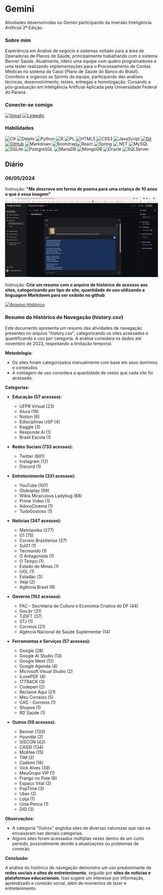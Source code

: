 # Gemini
Atividades desenvolvidas no Gemini participando da Imersão Inteligência Artificial 2ª Edição.

### Sobre mim

Experiência em Análise de negócio e sistemas voltado para a área de Operadoras de Planos de Saúde, principalmente trabalhando com o sistema Benner Saúde. Atualmente, lidero uma equipe com quatro programadores e uma tester realizando implementações para o Processamento de Contas Médicas no sistema da Cassi (Plano de Saúde do Banco do Brasil). Coordeno e organizo as Sprints da equipe, participando das análises técnicas, desenvolvimento, testes, entregas e homologação.
Cursando a pós-graduação em Inteligência Artificial Aplicada pela Universidade Federal do Paraná.

### Conecte-se comigo

[![Gmail](https://img.shields.io/badge/Gmail-333333?style=for-the-badge&logo=gmail&logoColor=red)](mailto:marogoba@gmail.com)
[![LinkedIn](https://img.shields.io/badge/-LinkedIn-000?style=for-the-badge&logo=linkedin&logoColor=30A3DC)](https://www.linkedin.com/in/marcelo-barbosa-b4517727/)

### Habilidades

![C#](https://img.shields.io/badge/C%23-239120?style=for-the-badge&logo=c-sharp&logoColor=white)
![Delphi](https://img.shields.io/badge/Delphi-CC342D?style=for-the-badge&logo=delphi&logoColor=white)
![Python](https://img.shields.io/badge/python-3670A0?style=for-the-badge&logo=python&logoColor=ffdd54)
![R](https://img.shields.io/badge/R-276DC3?style=for-the-badge&logo=r&logoColor=white)
![PL](https://img.shields.io/badge/PL%2FSQL-FFFFFF?style=for-the-badge&logo=oracle&logoColor=FF0000&labelColor=FFFFFF&color=FF0000)
![HTML5](https://img.shields.io/badge/HTML-000?style=for-the-badge&logo=html5&logoColor=30A3DC)
![CSS3](https://img.shields.io/badge/CSS3-000?style=for-the-badge&logo=css3&logoColor=E94D5F)
![JavaScript](https://img.shields.io/badge/JavaScript-000?style=for-the-badge&logo=javascript&logoColor=30A3DC)
[![Git](https://img.shields.io/badge/Git-000?style=for-the-badge&logo=git&logoColor=E94D5F)](https://git-scm.com/doc)
[![GitHub](https://img.shields.io/badge/GitHub-000?style=for-the-badge&logo=github&logoColor=30A3DC)](https://docs.github.com/)
![Markdown](https://img.shields.io/badge/Markdown-000?style=for-the-badge&logo=markdown)
![Bootstrap](https://img.shields.io/badge/-boostrap-0D1117?style=for-the-badge&logo=bootstrap&labelColor=0D1117)![React](https://img.shields.io/badge/React-20232A?style=for-the-badge&logo=react&logoColor=61DAFB)
![Spring](https://img.shields.io/badge/spring-%236DB33F.svg?style=for-the-badge&logo=spring&logoColor=white)
![.NET](https://img.shields.io/badge/.NET-5C2D91?style=for-the-badge&logo=.net&logoColor=white)
![MySQL](https://img.shields.io/badge/MySQL-00000F?style=for-the-badge&logo=mysql&logoColor=white)
![SQLite](https://img.shields.io/badge/SQLite-000?style=for-the-badge&logo=sqlite&logoColor=07405E)
![PostgreSQL](https://img.shields.io/badge/PostgreSQL-000?style=for-the-badge&logo=postgresql)
![MariaDB](https://img.shields.io/badge/MariaDB-003545?style=for-the-badge&logo=mariadb&logoColor=white)
![MongoDB](https://img.shields.io/badge/MongoDB-%234ea94b.svg?style=for-the-badge&logo=mongodb&logoColor=white)
![Oracle](https://img.shields.io/badge/oracle-blue%2Flogo%3Doracle?logo=oracle&logoColor=blue&label=Oracle&color=blue)
![SQLServer](https://img.shields.io/badge/microsoftsqlserver-green%26logo%3Dmicrosoftsqlserver?logo=microsoftsqlserver&logoColor=white&label=SQLServer&labelColor=blue)

## Diário
### 06/05/2024
Instrução: **"Me descreve em forma de poema para uma criança de 10 anos o que é essa imagem"**
![Poema Nota Fiscal](imageGemini20240506.PNG)

Instrução: **Crie um resumo com o arquivo de histórico de acessos aos sites, categorizando por tipo de site, quantidade de uso utilizando a linguagem Markdown para ser exibido no github**

[![Arquivo Histórico](https://img.shields.io/badge/%20Histórico%20-blue)](history.csv)

### Resumo do Histórico de Navegação (history.csv)

Este documento apresenta um resumo das atividades de navegação presentes no arquivo \"history.csv\", categorizando os sites acessados e quantificando o uso por categoria. A análise considera os dados até novembro de 2023, respeitando a limitação temporal.

**Metodologia:**

- Os sites foram categorizados manualmente com base em seus domínios e conteúdos.
- A contagem de uso considera a quantidade de vezes que cada site foi acessado.

**Categorias:**

* **Educação (57 acessos):**
    * UFPR Virtual (23)
    * Alura (19)
    * Notion (6)
    * Edisciplinas USP (4)
    * Kaggle (3)
    * Responde Aí (1)
    * Brasil Escola (1)
	
* **Redes Sociais (733 acessos):**
    * Twitter (601)
    * Instagram (12)
    * Discord (1)
* **Entretenimento (331 acessos):**
    * YouTube (107)
    * Globoplay (99)
    * Wikia Miraculous Ladybug (68)
    * Prime Video (1)
    * AdoroCinema (1)
    * TudoGostoso (1)
* **Notícias (347 acessos):**
    * Metrópoles (277)
    * G1 (75)
    * Correio Braziliense (27)
    * Sul21 (1)
    * Tecmundo (1)
    * O Antagonista (1)
    * O Tempo (1)
    * Estado de Minas (1)
    * UOL (1)
    * Estadão (3)
    * Veja (2)
    * Agência Brasil (9)
* **Governo (102 acessos):**
    * FAC - Secretaria de Cultura e Economia Criativa do DF (44)
    * Gov.br (31)
    * TJDFT (37)
    * STJ (1)
    * Correios (21)
    * Agência Nacional de Saúde Suplementar (14)
* **Ferramentas e Serviços (57 acessos):**
    * Google (28)
    * Google AI Studio (13)
    * Google Meet (12)
    * Google Agenda (4)
    * Microsoft Visual Studio (2)
    * iLovePDF (4)
    * 17TRACK (3)
    * Codepen (2)
    * Reclame Aqui (21)
    * Meu Correios (5)
    * CAS - Correios (1)
    * Shopee (1)
    * RD Saúde (1)
* **Outros (59 acessos):**
    * Benner (133)
    * Hyundai (2)
    * SISCON (42)
    * CASSI (134)
    * McAfee (15)
    * TIM (2)
    * Cademi (16)
    * Vick Alves (39)
    * MeuGrupo VIP (1)
    * Frango no Pote (6)
    * Espaço Vital (2)
    * PopTime (3)
    * Uber (2)
    * Lolja (1)
    * Uma Penca (1)
    * DIO (3)
    
**Observações:**

* A categoria \"Outros\" engloba sites de diversas naturezas que não se encaixaram nas demais categorias.
* Alguns sites foram acessados múltiplas vezes dentro de um curto período, possivelmente devido a atualizações ou problemas de conexão.

**Conclusão:**

A análise do histórico de navegação demonstra um uso predominante de **redes sociais e sites de entretenimento**, seguido por **sites de notícias e plataformas educacionais**. Isso sugere um interesse por informação, aprendizado e conexão social, além de momentos de lazer e entretenimento.

